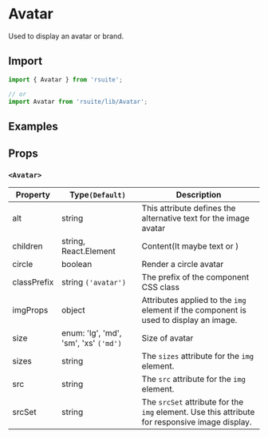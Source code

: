 # Avatar

Used to display an avatar or brand.

## Import

```js
import { Avatar } from 'rsuite';

// or
import Avatar from 'rsuite/lib/Avatar';
```

## Examples

<!--{demo}-->

## Props

### `<Avatar>`

| Property    | Type`(Default)`                       | Description                                                                                    |
| ----------- | ------------------------------------- | ---------------------------------------------------------------------------------------------- |
| alt         | string                                | This attribute defines the alternative text for the image avatar                               |
| children    | string, React.Element<typeof Icon>    | Content(It maybe text or <Icon/>)                                                              |
| circle      | boolean                               | Render a circle avatar                                                                         |
| classPrefix | string `('avatar')`                   | The prefix of the component CSS class                                                          |
| imgProps    | object                                | Attributes applied to the `img` element if the component is used to display an image.          |
| size        | enum: 'lg', 'md', 'sm', 'xs' `('md')` | Size of avatar                                                                                 |
| sizes       | string                                | The `sizes` attribute for the `img` element.                                                   |
| src         | string                                | The `src` attribute for the `img` element.                                                     |
| srcSet      | string                                | The `srcSet` attribute for the `img` element. Use this attribute for responsive image display. |
